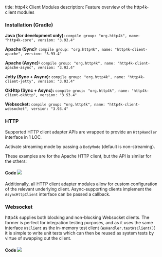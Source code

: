 title: http4k Client Modules
description: Feature overview of the http4k-client modules

### Installation (Gradle)
**Java (for development only):** ```compile group: "org.http4k", name: "http4k-core", version: "3.93.4"```

**Apache (Sync):** ```compile group: "org.http4k", name: "http4k-client-apache", version: "3.93.4"```

**Apache (Async):** ```compile group: "org.http4k", name: "http4k-client-apache-async", version: "3.93.4"```

**Jetty (Sync + Async):** ```compile group: "org.http4k", name: "http4k-client-jetty", version: "3.93.4"```

**OkHttp (Sync + Async):** ```compile group: "org.http4k", name: "http4k-client-okhttp", version: "3.93.4"```

**Websocket:** ```compile group: "org.http4k", name: "http4k-client-websocket", version: "3.93.4"```

### HTTP
Supported HTTP client adapter APIs are wrapped to provide an `HttpHandler` interface in 1 LOC.

Activate streaming mode by passing a `BodyMode` (default is non-streaming).

These examples are for the Apache HTTP client, but the API is similar for the others:

#### Code [<img class="octocat" src="/img/octocat-32.png"/>](https://github.com/http4k/http4k/blob/master/src/docs/guide/modules/clients/example_http.kt)
<script src="https://gist-it.appspot.com/https://github.com/http4k/http4k/blob/master/src/docs/guide/modules/clients/example_http.kt"></script>

Additionally, all HTTP client adapter modules allow for custom configuration of the relevant underlying client. Async-supporting clients implement the `AsyncHttpClient` interface can be passed a callback.

### Websocket
http4k supplies both blocking and non-blocking Websocket clients. The former is perfect for integration testing purposes, and as it uses the same interface `WsClient` as the in-memory test client (`WsHandler.testWsClient()`) it is simple to write unit tests which can then be reused as system tests by virtue of swapping out the client.

#### Code [<img class="octocat" src="/img/octocat-32.png"/>](https://github.com/http4k/http4k/blob/master/src/docs/guide/modules/clients/example_websocket.kt)
<script src="https://gist-it.appspot.com/https://github.com/http4k/http4k/blob/master/src/docs/guide/modules/clients/example_websocket.kt"></script>
